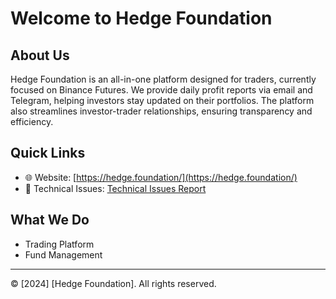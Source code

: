 # Welcome to Hedge Foundation

## About Us
Hedge Foundation is an all-in-one platform designed for traders, currently focused on Binance Futures. We provide daily profit reports via email and Telegram, helping investors stay updated on their portfolios. The platform also streamlines investor-trader relationships, ensuring transparency and efficiency.

## Quick Links
- 🌐 Website: [https://hedge.foundation/](https://hedge.foundation/)
- 🐛 Technical Issues: [Technical Issues Report](https://github.com/nghenhan/.github/tech-issues/TECHNICAL_ISSUES.md)

## What We Do
- Trading Platform
- Fund Management

---

© [2024] [Hedge Foundation]. All rights reserved.
